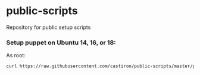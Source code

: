 # public-scripts
Repository for public setup scripts

### Setup puppet on Ubuntu 14, 16, or 18:
As root:

```sh
curl https://raw.githubusercontent.com/castiron/public-scripts/master/puppet-setup | bash
```
